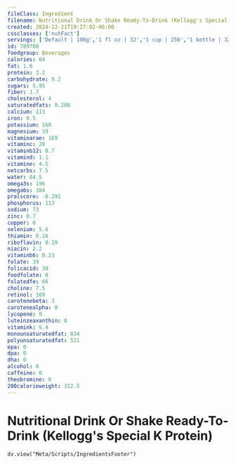 ```yaml
---
fileClass: Ingredient
filename: Nutritional Drink Or Shake Ready-To-Drink (Kellogg's Special K Protein)
created: 2024-12-21T19:27:02-06:00
cssclasses: ['nutFact']
servings: ['Default | 100g','1 fl oz | 32','1 cup | 256','1 bottle | 320']
id: 789708
foodgroup: Beverages
calories: 64
fat: 1.6
protein: 3.2
carbohydrate: 9.2
sugars: 5.95
fiber: 1.7
cholesterol: 4
saturatedfats: 0.208
calcium: 113
iron: 0.5
potassium: 168
magnesium: 39
vitaminarae: 169
vitaminc: 20
vitaminb12: 0.7
vitamind: 1.1
vitamine: 4.5
netcarbs: 7.5
water: 84.5
omega3s: 196
omega6s: 304
pralscore: -0.291
phosphorus: 113
sodium: 73
zinc: 0.7
copper: 0
selenium: 5.6
thiamin: 0.16
riboflavin: 0.19
niacin: 2.2
vitaminb6: 0.23
folate: 39
folicacid: 39
foodfolate: 0
folatedfe: 66
choline: 7.5
retinol: 169
carotenebeta: 3
carotenealpha: 0
lycopene: 0
luteinzeaxanthin: 0
vitamink: 6.4
monounsaturatedfat: 834
polyunsaturatedfat: 521
epa: 0
dpa: 0
dha: 0
alcohol: 0
caffeine: 0
theobromine: 0
200calorieweight: 312.5
---
```


# Nutritional Drink Or Shake Ready-To-Drink (Kellogg's Special K Protein)

```dataviewjs
dv.view("Meta/Scripts/IngredientsFooter")
```